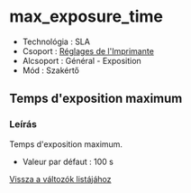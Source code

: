 # max\_exposure\_time

* Technológia : SLA
* Csoport : [Réglages de l'Imprimante](../sla_printer/sla_parameters.md)
* Alcsoport : Général - Exposition
* Mód : Szakértő

## Temps d'exposition maximum

### Leírás

Temps d'exposition maximum.

* Valeur par défaut : 100 s

[Vissza a változók listájához](variable_list.md)

